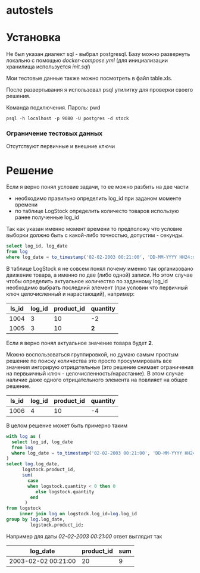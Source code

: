 # autostels

# Установка

Не был указан диалект sql - выбрал postgresql. Базу можно развернуть локально с помощью _docker-compose.yml_ (для инициализации хранилища используется _init.sql_)

Мои тестовые данные также можно посмотреть в файл table.xls.

После развертывания я использовал psql утилитку для проверки своего решения.


Команда подключения. Пароль: pwd

```
psql -h localhost -p 9080 -U postgres -d stock
```

### Ограничение тестовых данных
Отсутствуют первичные и внешние ключи


# Решение

Если я верно понял условие задачи, то ее можно разбить на две части
 - необходимо правильно определить log_id при заданом моменте времени
 - по таблице LogStock определить количесто товаров использую ранее полученные log_id

Так как указан именно момент времени то предположу что условие выборки должно быть с какой-либо точностью, допустим - секунды.

~~~sql
select log_id, log_date
from log 
where log_date = to_timestamp('02-02-2003 00:21:00', 'DD-MM-YYYY HH24:mi:ss')
~~~

В таблице LogStock я не совсем понял почему именно так организовано движение товара, а именно по две (либо одной) записи. Но этом случае чтобы определить актуальное количество по заданному log_id необходимо выбрать последний элемент (при условии что первичный ключ целочисленный и нарастающий), например:


| ls_id | log_id | product_id | quantity |
| ----- | ------ | ---------- | -------- |
| 1004  | 3      | 10         | -2       |
| 1005  | 3      | 10         | **2**    |

Если я верно понял актуальное значение товара будет **2**.

Можно воспользоваться группировкой, но думаю самым простым решение по поиску количества это просто просуммировать все значения ингорирую отрицательные (это решение снимает ограничения на первыичный ключ - целочисленность/нарастание). В этом случае наличие даже одного отрицательного элемента на повлияет на общее решение.

| ls_id | log_id | product_id | quantity |
| ----- | ------ | ---------- | -------- |
| 1006  | 4      | 10         | -4       |


В целом решение может быть примерно таким

~~~sql
with log as (
  select log_id, log_date
  from log 
  where log_date = to_timestamp('02-02-2003 00:21:00', 'DD-MM-YYYY HH24:mi:ss')
)
select log.log_date, 
      logstock.product_id, 
      sum(
        case 
        when logstock.quantity < 0 then 0
           else logstock.quantity
         end 
       )
from logstock
     inner join log on logstock.log_id=log.log_id
group by log.log_date, 
         logstock.product_id;
~~~

Например для даты _02-02-2003 00:21:00_ ответ выглядит так

|      log_date       | product_id | sum |
|---------------------|------------|---- |
| 2003-02-02 00:21:00 |         20 |   9 |